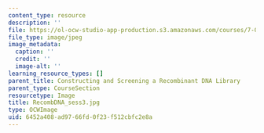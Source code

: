 ```yaml
---
content_type: resource
description: ''
file: https://ol-ocw-studio-app-production.s3.amazonaws.com/courses/7-01sc-fundamentals-of-biology-fall-2011/6452a408ad9766fd0f23f512cbfc2e8a_RecombDNA_sess3.jpg
file_type: image/jpeg
image_metadata:
  caption: ''
  credit: ''
  image-alt: ''
learning_resource_types: []
parent_title: Constructing and Screening a Recombinant DNA Library
parent_type: CourseSection
resourcetype: Image
title: RecombDNA_sess3.jpg
type: OCWImage
uid: 6452a408-ad97-66fd-0f23-f512cbfc2e8a
---
```


